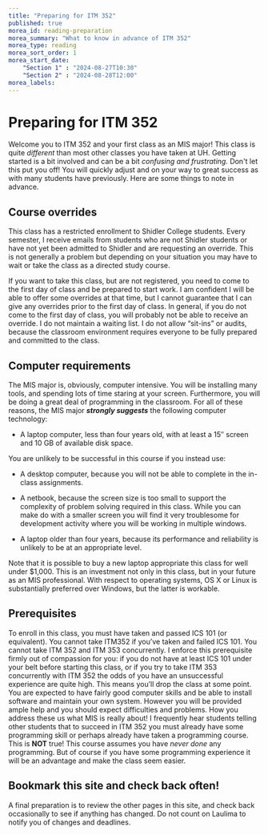 ```yaml
---
title: "Preparing for ITM 352"
published: true
morea_id: reading-preparation
morea_summary: "What to know in advance of ITM 352"
morea_type: reading
morea_sort_order: 1
morea_start_date: 
    "Section 1" : "2024-08-27T10:30"
    "Section 2" : "2024-08-28T12:00"
morea_labels:
---
```


# Preparing for ITM 352

Welcome you to ITM 352 and your first class as an MIS major! 
This class is quite *different* than most other classes you have taken at UH. Getting started is
a bit involved and can be a bit *confusing and frustrating.* Don't let this put you off!
You will quickly adjust and on your way to great success as with many students have
previously.  Here are some
things to note in advance. 

## Course overrides

This class has a restricted
enrollment to Shidler College students. Every
semester, I receive emails from students who are not Shidler students or have not 
yet been admitted to Shidler and are requesting an override. This is not generally a
problem but depending on your situation you may have to wait or take the class as a
directed study course.

If you want to take this class, but are
not registered, you need to come to the first day of class and be
prepared to start work. I am confident I will be able to offer some overrides
at that time, but I cannot guarantee that I can give any overrides prior to
the first day of class. In general, if you do not come to the first day of
class, you will probably not be able to receive an override. I do not maintain
a waiting list. I do not allow “sit-ins” or audits, because the classroom
environment requires everyone to be fully prepared and committed to the class.

## Computer requirements

The MIS major is, obviously, computer
intensive. You will be installing many tools, and spending lots of time
staring at your screen. Furthermore, you will be doing a great deal of
programming in the classroom. For all of these reasons, the MIS major
***strongly suggests*** the following computer technology:

  * A laptop computer, less than four years old, with at least a 15″ screen and 10 GB of available disk space. 
  
You are unlikely to be successful in this course if you instead use:

  * A desktop computer, because you will not be able to complete in the in-class assignments.
  * A netbook, because the screen size is too small to support the complexity of problem solving required in this class. While you can make do with a smaller screen you will find it very troublesome for development activity where you will be working in multiple windows.

  * A laptop older than four years, because its performance and reliability is unlikely to be at an appropriate level.

Note that it is possible to buy a new laptop appropriate this class for well under
$1,000. This is an investment not only in this class, but in your future as an MIS
professional. With respect to operating systems, OS X or
Linux is substantially preferred over Windows, but the latter is workable. 

## Prerequisites

To enroll in
this class, you must have taken and passed ICS 101 (or equivalent). You cannot
take ITM352 if you’ve taken and failed ICS 101. You cannot take ITM 352 and
ITM 353 concurrently. I enforce this prerequisite firmly out of compassion for
you: if you do not have at least ICS 101 under your belt before starting this
class, or if you try to take ITM 353 concurrently with ITM 352 the odds of you have an 
unsuccessful experience are quite high. This
means you’ll drop the class at some point. You are expected to have fairly good 
computer skills and be able to install software and maintain your own system. However 
you will be provided ample help and you should expect difficulties and problems. How you address 
these us what MIS is really about! I frequently hear students telling other students that 
to succeed in ITM 352 you must already have some programming skill or perhaps already have
taken a programming course. This is **NOT** true! This course assumes you have *never done* 
any programming. But of course if you have some programming experience it will be an advantage and make the class
seem easier. 

## Bookmark this site and check back often!

A final preparation is to review the other pages in this site,
and check back occasionally to see if anything has changed. Do not count on Laulima to
notify you of changes and deadlines.

